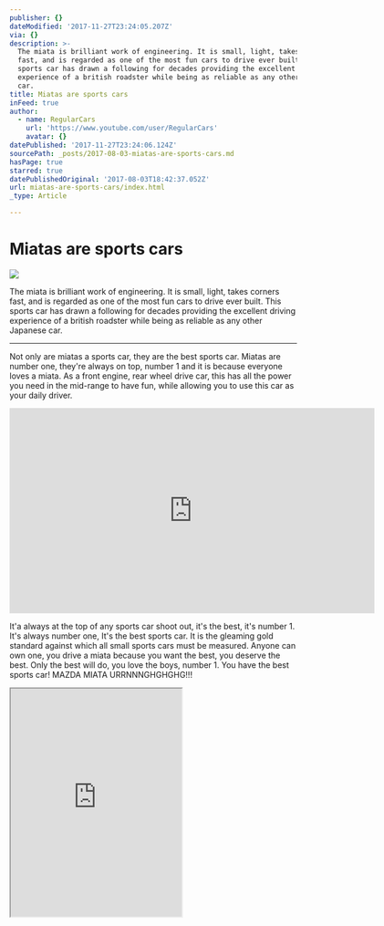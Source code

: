 ```yaml
---
publisher: {}
dateModified: '2017-11-27T23:24:05.207Z'
via: {}
description: >-
  The miata is brilliant work of engineering. It is small, light, takes corners
  fast, and is regarded as one of the most fun cars to drive ever built. This
  sports car has drawn a following for decades providing the excellent driving
  experience of a british roadster while being as reliable as any other Japanese
  car. 
title: Miatas are sports cars
inFeed: true
author:
  - name: RegularCars
    url: 'https://www.youtube.com/user/RegularCars'
    avatar: {}
datePublished: '2017-11-27T23:24:06.124Z'
sourcePath: _posts/2017-08-03-miatas-are-sports-cars.md
hasPage: true
starred: true
datePublishedOriginal: '2017-08-03T18:42:37.052Z'
url: miatas-are-sports-cars/index.html
_type: Article

---
```

# Miatas are sports cars
![](https://the-grid-user-content.s3-us-west-2.amazonaws.com/ffad9a91-4d13-4268-a96a-f7a50cb2d143.jpg)

The miata is brilliant work of engineering. It is small, light, takes corners fast, and is regarded as one of the most fun cars to drive ever built. This sports car has drawn a following for decades providing the excellent driving experience of a british roadster while being as reliable as any other Japanese car. 

---

Not only are miatas a sports car, they are the best sports car. Miatas are number one, they're always on top, number 1 and it is because everyone loves a miata. As a front engine, rear wheel drive car, this has all the power you need in the mid-range to have fun, while allowing you to use this car as your daily driver. 

<iframe src="https://cdn.embedly.com/widgets/media.html?src=https%3A%2F%2Fwww.youtube.com%2Fembed%2Fkp1kuo6xkbE%3Ffeature%3Doembed&amp;url=http%3A%2F%2Fwww.youtube.com%2Fwatch%3Fv%3Dkp1kuo6xkbE&amp;image=https%3A%2F%2Fi.ytimg.com%2Fvi%2Fkp1kuo6xkbE%2Fhqdefault.jpg&amp;key=a715cf41cc93453ca338d350cd26f87b&amp;type=text%2Fhtml&amp;schema=youtube" width="640" height="360" scrolling="no" frameborder="0" allowfullscreen="" style=""></iframe>

It'a always at the top of any sports car shoot out, it's the best, it's number 1\. It's always number one, It's the best sports car. It is the gleaming gold standard against which all small sports cars must be measured. Anyone can own one, you drive a miata because you want the best, you deserve the best. Only the best will do, you love the boys, number 1\. You have the best sports car! MAZDA MIATA URRNNNGHGHGHG!!!

<iframe src="https://the-grid.github.io/ed-userhtml/?g=eJxtU11vm0AQfOdXrNwHsBtz7wlxRcw5ocJgAW6Up-jMrcO1fOXusBU1-e89QpxGbSSEuNthZnd21-PiAIJfTrhQj72616VExicLj5jAwvJUIUWnF5ZFZjNrBpDSZbJe0zigASyTeBVeb1M_D5MYfvhp6F9FNDsHGoQ5-HEA23hE55DfUMjo8hV5RaPkFvIEwjijaQ7BXeyvw6VhiLY0g1WarOEu2aawifx8laRrSFJYrjN3SCCifhrD7c0dBHQVxmF8PXBn9K8-hOZZb5I09-P8HEqtO3VOyFigW7Q1YbwWDekbcUCpWFW0HMmXom324qGXTIu2mR-YFGxXoZoRyzIHePNnRMEl7PumGJDgTOG3pUuh3I49oNvLykTtkypK8atDLpirCoFNgaQWTDM1ZxLnqmulVvOCSUXsCwBCIMWuYgXCxr-m99s0gqPQJTy1vYSB3lZQsKZtRMEqGMKnPD9kIDg2WuwFyiGRz-WM2r9iYWD6FK5Cmv6vaax67BE-ML_rvlxYlnMyY_BiIA6S2M7HMXhr9o1pShTGdPTSJMbboq8N3Rmo4eQWZu400gqHS8ce586eXljKVbL43NIPLcV6h9z9aQobfkDtay3Frtfo2NwYMNeiRqVZ3dln8LXBIwRGzZkafoe7pRl5eH42Wexa_jR1Wddhw5elqLijDORl6pi3R07L4DXt2-emQqYQsBm8gO_swLLXAOgWDsLI6BLBY2C2an85-WQUv5nA_YlusjBXQ_0KuvaIEjnsniAY0R5hZivflf8AsSE3bQ" height="400" style=""></iframe>